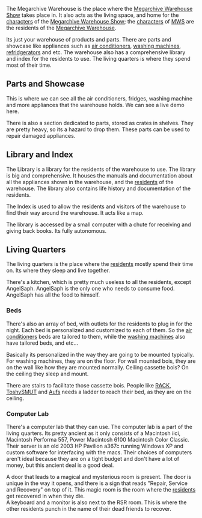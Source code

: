 The Megarchive Warehouse is the place where the [Megarchive Warehouse Show](Megarchive%20Warehouse%20Show.md) takes place in. It also acts as the living space, and home for the [characters](../Characters/Characters.md) of the [Megarchive Warehouse Show](Megarchive%20Warehouse%20Show.md); the [characters](Characters.md)  of [MWS](Megarchive%20Warehouse%20Show.md) are the residents of the [Megarchive Warehouse](Megarchive%20Warehouse.md).

Its just your warehouse of products and parts. There are parts and showcase like appliances such as [air conditioners](Air%20Conditioners.md), [washing machines](Washing%20Machines.md), [refridgerators](Refridgerators.md) and etc. The warehouse also has a comprehensive library and index for the residents to use. The living quarters is where they spend most of their time.

## Parts and Showcase

This is where we can see all the air conditioners, fridges, washing machine and more appliances that the warehouse holds. We can see a live demo here.

There is also a section dedicated to parts, stored as crates in shelves. They are pretty heavy, so its a hazard to drop them. These parts can be used to repair damaged appliances.

## Library and Index
The Library is a library for the residents of the warehouse to use. The library is big and comprehensive. It houses the manuals and documentation about all the appliances shown in the warehouse, and the [residents](Characters.md) of the warehouse. The library also contains life history and documentation of the residents.

The Index is used to allow the residents and visitors of the warehouse to find their way around the warehouse. It acts like a map.

The library is accessed by a small computer with a chute for receiving and giving back books. Its fully autonomous.

## Living Quarters
The living quarters is the place where the [residents](Characters.md) mostly spend their time on. Its where they sleep and live together. 

There's a kitchen, which is pretty much useless to all the residents, except AngelSaph. AngelSaph is the only one who needs to consume food. AngelSaph has all the food to himself.


### Beds
There's also an array of bed, with outlets for the residents to plug in for the night. Each bed is personalized and customized to each of them. So the [air conditioners](Air%20Conditioners.md) beds are tailored to them, while the [washing machines](Washing%20Machines.md) also have tailored beds, and etc...

Basically its personalized in the way they are going to be mounted typically. For washing machines, they are on the floor. For wall mounted bois, they are on the wall like how they are mounted normally. Ceiling cassette bois? On the ceiling they sleep and mount.

There are stairs to facilitate those cassette bois. People like [RACK](RACK.md), [ToshySMUT](ToshySMUT.md) and [Aufs](Aufs.md) needs a ladder to reach their bed, as they are on the ceiling. 

### Computer Lab
There's a computer lab that they can use. The computer lab is a part of the living quarters. Its pretty ancient as it only consists of a Macintosh iici, Macintosh Performa 557, Power Macintosh 6100 Macintosh Color Classic. Their server is an old 2003 HP Pavilion a367c running Windows XP and custom software for interfacing with the macs. Their choices of computers aren't ideal because they are on a tight budget and don't have a lot of money, but this ancient deal is a good deal.

A door that leads to a magical and mysterious room is present. The door is unique in the way it opens, and there is a sign that reads "Repair, Service and Recovery" on top of it. This magic room is the room where the [residents](Characters.md) get recovered in when they die.  
A keyboard and a monitor is also next to the RSR room. This is where the other residents punch in the name of their dead friends to recover.